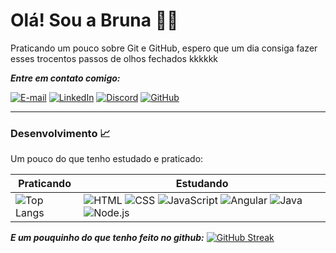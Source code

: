 # **Olá! Sou a Bruna** 👩‍💻

Praticando um pouco sobre Git e GitHub, espero que um dia consiga fazer esses trocentos passos de olhos fechados kkkkkk

 ***Entre em contato comigo:***

[![E-mail](https://img.shields.io/badge/Gmail-%23D14836?style=flat&logo=gmail&logoColor=white)](mailto:brunnacodeemail@gmail.com)  [![LinkedIn](https://img.shields.io/badge/LinkedIn-%230077B5?style=flat&logo=linkedin&logoColor=white)](https://www.linkedin.com/in/brunacode/)   [![Discord](https://img.shields.io/badge/Discord-%237289DA?style=flat&logo=discord&logoColor=white)](https://discord.com/users/szbruna)  [![GitHub](https://img.shields.io/badge/GitHub-%23121011?style=flat&logo=github&logoColor=white)](https://github.com/brunnacode) 

---

### Desenvolvimento 📈

Um pouco do que tenho estudado e praticado: 

| Praticando | Estudando |
|----------------  |  ---------------|
| ![Top Langs](https://github-readme-stats.vercel.app/api/top-langs/?username=brunnacode&layout=compact)   | ![HTML](https://img.shields.io/badge/-HTML-239120?style=flat&logo=html5&logoColor=white) ![CSS](https://img.shields.io/badge/-CSS-1572B6?style=flat&logo=css3&logoColor=white) ![JavaScript](https://img.shields.io/badge/-JavaScript-F7DF1E?style=flat&logo=javascript&logoColor=white) ![Angular](https://img.shields.io/badge/-Angular-DD0031?style=flat&logo=angular&logoColor=white) ![Java](https://img.shields.io/badge/-Java-007396?style=flat&logo=java&logoColor=white) ![Node.js](https://img.shields.io/badge/-Node.js-339933?style=flat&logo=node.js&logoColor=white)  |



***E um pouquinho do que tenho feito no github:***
[![GitHub Streak](https://streak-stats.demolab.com?user=brunnacode&theme=transparent&card_width=1000)](https://git.io/streak-stats)